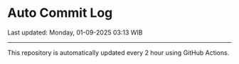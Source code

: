 # Auto Commit Log

Last updated: Monday, 01-09-2025 03:13 WIB

---

This repository is automatically updated every 2 hour using GitHub Actions.
